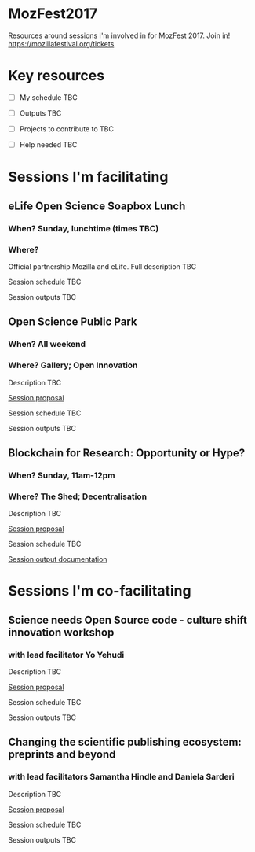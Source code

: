 # MozFest2017
Resources around sessions I'm involved in for MozFest 2017. Join in! https://mozillafestival.org/tickets

# Key resources

- [ ] My schedule TBC

- [ ] Outputs TBC

- [ ] Projects to contribute to TBC

- [ ] Help needed TBC

# Sessions I'm facilitating

## eLife Open Science Soapbox Lunch
### When? Sunday, lunchtime (times TBC)
### Where?

Official partnership Mozilla and eLife. Full description TBC

Session schedule TBC

Session outputs TBC

## Open Science Public Park
### When? All weekend
### Where? Gallery; Open Innovation

Description TBC

[Session proposal](https://github.com/MozillaFoundation/mozfest-program-2017/issues/574)

Session schedule TBC

Session outputs TBC

## Blockchain for Research: Opportunity or Hype?
### When? Sunday, 11am-12pm
### Where? The Shed; Decentralisation

Description TBC

[Session proposal](https://github.com/MozillaFoundation/mozfest-program-2017/issues/575)

Session schedule TBC

[Session output documentation](https://github.com/npscience/MozFest2017/blob/master/Blockchain-workshop/Blockchain-outputs-template.md)

# Sessions I'm co-facilitating

## Science needs Open Source code - culture shift innovation workshop
### with lead facilitator Yo Yehudi

Description TBC

[Session proposal](https://github.com/MozillaFoundation/mozfest-program-2017/issues/71)

Session schedule TBC

Session outputs TBC

## Changing the scientific publishing ecosystem: preprints and beyond
### with lead facilitators Samantha Hindle and Daniela Sarderi

Description TBC

[Session proposal](https://github.com/MozillaFoundation/mozfest-program-2017/issues/757)

Session schedule TBC

Session outputs TBC



